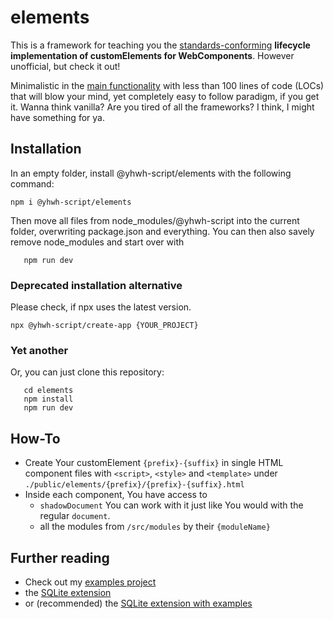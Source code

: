 # elements
This is a framework for teaching you the [standards-conforming](https://developer.mozilla.org/en-US/docs/Web/API/Web_components) **lifecycle implementation of customElements for WebComponents**. However unofficial, but check it out!

Minimalistic in the [main functionality](https://github.com/yhwh-script/elements/blob/main/src/elements/index.js) with less than 100 lines of code (LOCs) that will blow your mind, yet completely easy to follow paradigm, if you get it. Wanna think vanilla? Are you tired of all the frameworks? I think, I might have something for ya.

## Installation

In an empty folder, install @yhwh-script/elements with the following command:

```npm i @yhwh-script/elements```

Then move all files from node_modules/@yhwh-script into the current folder,
overwriting package.json and everything.
You can then also savely remove node_modules and start over with

```npm install
   npm run dev
```

### Deprecated installation alternative
Please check, if npx uses the latest version.

```npx @yhwh-script/create-app {YOUR_PROJECT}```

### Yet another
Or, you can just clone this repository:

```git clone https://github.com/yhwh-script/elements.git
   cd elements
   npm install
   npm run dev
```

## How-To
- Create Your customElement `{prefix}-{suffix}` in single HTML component files with `<script>`, `<style>` and `<template>` under `./public/elements/{prefix}/{prefix}-{suffix}.html` 
- Inside each component, You have access to
   - `shadowDocument` You can work with it just like You would with the regular `document`.
   - all the modules from `/src/modules` by their `{moduleName}`

## Further reading
- Check out my [examples project](https://github.com/yhwh-script/examples)
- the [SQLite extension](https://github.com/yhwh-script/sqlite)
- or (recommended) the [SQLite extension with examples](https://github.com/yhwh-script/sqlite-examples)
